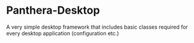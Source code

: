 Panthera-Desktop
================

A very simple desktop framework that includes basic classes required for every desktop application (configuration etc.)
